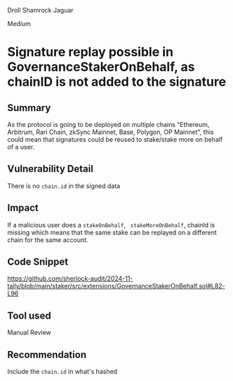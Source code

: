 Droll Shamrock Jaguar

Medium

# Signature replay possible in GovernanceStakerOnBehalf, as chainID is not added to the signature

## Summary
As the protocol is going to be deployed on multiple chains "Ethereum, Arbitrum, Rari Chain, zkSync Mainnet, Base, Polygon, OP Mainnet", this could mean that signatures could be reused to stake/stake more on behalf of a user. 

## Vulnerability Detail
There is no `chain.id` in the signed data

## Impact
If a malicious user does a `stakeOnBehalf`, ` stakeMoreOnBehalf`, chainId is missing which means that the same stake can be replayed on a different chain for the same account.

## Code Snippet
https://github.com/sherlock-audit/2024-11-tally/blob/main/staker/src/extensions/GovernanceStakerOnBehalf.sol#L82-L96

## Tool used
Manual Review

## Recommendation
Include the `chain.id` in what's hashed
